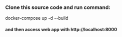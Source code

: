 ### Clone this source code and run command:

docker-compose up -d --build

#### and then access web app with http://localhost:8000